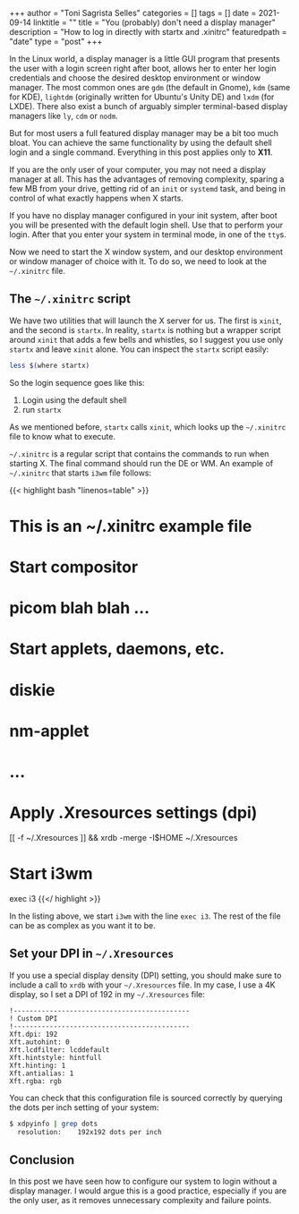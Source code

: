 +++
author = "Toni Sagrista Selles"
categories = []
tags = []
date = 2021-09-14
linktitle = ""
title = "You (probably) don't need a display manager"
description = "How to log in directly with startx and .xinitrc"
featuredpath = "date"
type = "post"
+++

In the Linux world, a display manager is a little GUI program that presents the user with a login screen right after boot, allows her to enter her login credentials and choose the desired desktop environment or window manager. The most common ones are `gdm` (the default in Gnome), `kdm` (same for KDE), `lightdm` (originally written for Ubuntu's Unity DE) and `lxdm` (for LXDE). There also exist a bunch of arguably simpler terminal-based display managers like `ly`, `cdm` or `nodm`.

But for most users a full featured display manager may be a bit too much bloat. You can achieve the same functionality by using the default shell login and a single command. Everything in this post applies only to **X11**.

<!--more-->

If you are the only user of your computer, you may not need a display manager at all. This has the advantages of removing complexity, sparing a few MB from your drive, getting rid of an `init` or `systemd` task, and being in control of what exactly happens when X starts.

If you have no display manager configured in your init system, after boot you will be presented with the default login shell. Use that to perform your login. After that you enter your system in terminal mode, in one of the `tty`s.

Now we need to start the X window system, and our desktop environment or window manager of choice with it. To do so, we need to look at the `~/.xinitrc` file.

## The `~/.xinitrc` script

We have two utilities that will launch the X server for us. The first is `xinit`, and the second is `startx`. In reality, `startx` is nothing but a wrapper script around `xinit` that adds a few bells and whistles, so I suggest you use only `startx` and leave `xinit` alone. You can inspect the `startx` script easily:

```bash
less $(where startx)
```

So the login sequence goes like this:

1. Login using the default shell
2. run `startx`

As we mentioned before, `startx` calls `xinit`, which looks up the `~/.xinitrc` file to know what to execute.

`~/.xinitrc` is a regular script that contains the commands to run when starting X. The final command should run the DE or WM. An example of `~/.xinitrc` that starts `i3wm` file follows:


{{< highlight bash "linenos=table" >}}
# This is an ~/.xinitrc example file

# Start compositor
# picom blah blah ...

# Start applets, daemons, etc.
# diskie
# nm-applet
# ...

# Apply .Xresources settings (dpi)
[[ -f ~/.Xresources ]] && xrdb -merge -I$HOME ~/.Xresources

# Start i3wm
exec i3
{{</ highlight >}}

In the listing above, we start `i3wm` with the line `exec i3`. The rest of the file can be as complex as you want it to be.

## Set your DPI in `~/.Xresources`

If you use a special display density (DPI) setting, you should make sure to include a call to `xrdb` with your `~/.Xresources` file. In my case, I use a 4K display, so I set a DPI of 192 in my `~/.Xresources` file:

```
!--------------------------------------------
! Custom DPI
!--------------------------------------------
Xft.dpi: 192
Xft.autohint: 0
Xft.lcdfilter: lcddefault
Xft.hintstyle: hintfull
Xft.hinting: 1
Xft.antialias: 1
Xft.rgba: rgb
```

You can check that this configuration file is sourced correctly by querying the dots per inch setting of your system:

```bash
$ xdpyinfo | grep dots
  resolution:    192x192 dots per inch
```

## Conclusion

In this post we have seen how to configure our system to login without a display manager. I would argue this is a good practice, especially if you are the only user, as it removes unnecessary complexity and failure points.


